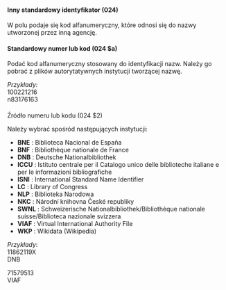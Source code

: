 #### Inny standardowy identyfikator (024)

W polu podaje się kod alfanumeryczny, które odnosi się do nazwy utworzonej przez inną agencję.

#### Standardowy numer lub kod (024 $a)

Podać kod alfanumeryczny stosowany do identyfikacji nazw. Należy go pobrać z plików autorytatywnych instytucji tworzącej nazwę.&nbsp;

_Przykłady:_  
100221216  
n83176163

####   
Źródło numeru lub kodu (024 $2)

Należy wybrać spośród następujących instytucji:

- **BNE** : Biblioteca Nacional de España
- **BNF** : Bibliothèque nationale de France
- **DNB** : Deutsche Nationalbibliothek
- **ICCU** : Istituto centrale per il Catalogo unico delle biblioteche italiane e per le informazioni bibliografiche
- **ISNI** : International Standard Name Identifier
- **LC** : Library of Congress
- **NLP** : Biblioteka Narodowa
- **NKC** : Národní knihovna České republiky 
- **SWNL** : Schweizerische Nationalbibliothek/Bibliothèque nationale suisse/Biblioteca nazionale svizzera
- **VIAF** : Virtual International Authority File
- **WKP** : Wikidata (Wikipedia)

_Przykłady_:  
11862119X  
DNB  
  
71579513  
VIAF